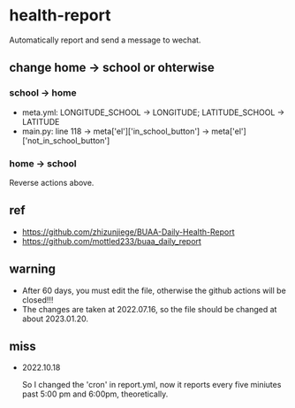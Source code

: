 # health-report
Automatically report and send a message to wechat.
## change home -> school or ohterwise
### school -> home
- meta.yml: LONGITUDE_SCHOOL -> LONGITUDE; LATITUDE_SCHOOL -> LATITUDE
- main.py: line 118 -> meta['el']['in_school_button'] -> meta['el']['not_in_school_button']
### home -> school
Reverse actions above.
## ref
- https://github.com/zhizunjiege/BUAA-Daily-Health-Report
- https://github.com/mottled233/buaa_daily_report

## warning
- After 60 days, you must edit the file, otherwise the github actions will be closed!!!
- The changes are taken at 2022.07.16, so the file should be changed at about 2023.01.20.

## miss
- 2022.10.18

  So I changed the 'cron' in report.yml, now it reports every five miniutes past 5:00 pm and 6:00pm, theoretically.
